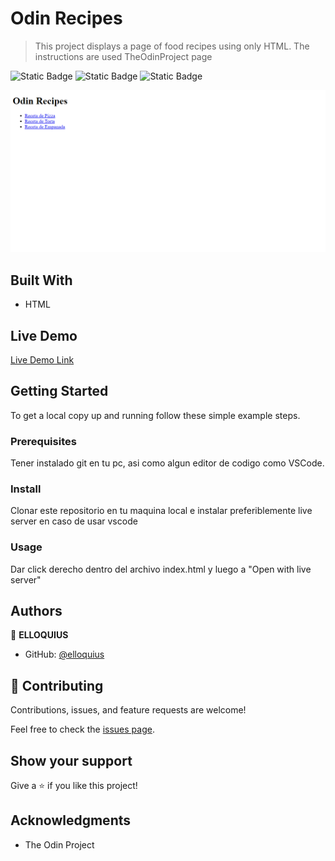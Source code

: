 # Odin Recipes

> This project displays a page of food recipes using only HTML. The instructions are used 
TheOdinProject page

![Static Badge](https://img.shields.io/badge/git-F05032?style=for-the-badge&logo=git&logoColor=F05032&logoSize=auto&labelColor=white) ![Static Badge](https://img.shields.io/badge/github-181717?style=for-the-badge&logo=github&logoColor=181717&logoSize=auto&labelColor=white) ![Static Badge](https://img.shields.io/badge/visual%20studio%20code-007ACC?style=for-the-badge&logo=visualstudiocode&logoColor=007ACC&logoSize=auto&labelColor=white)

![screenshot](./captura.png)

## Built With

- HTML

## Live Demo

[Live Demo Link](https://elloquius.github.io/odin-recipes/)

## Getting Started

To get a local copy up and running follow these simple example steps.

### Prerequisites

Tener instalado git en tu pc, asi como algun editor de codigo como VSCode. 

### Install

Clonar este repositorio en tu maquina local e instalar preferiblemente live server en caso de usar vscode

### Usage

Dar click derecho dentro del archivo index.html y luego a "Open with live server"

## Authors

👤 **ELLOQUIUS**

- GitHub: [@elloquius](https://github.com/ELLOQUIUS)

## 🤝 Contributing

Contributions, issues, and feature requests are welcome!

Feel free to check the [issues page](../../issues/).

## Show your support

Give a ⭐️ if you like this project!

## Acknowledgments

- The Odin Project
